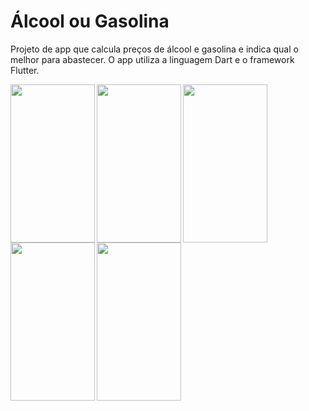 # Álcool ou Gasolina

Projeto de app que calcula preços de álcool e gasolina e indica qual o melhor para abastecer. O app utiliza a linguagem Dart e o framework Flutter.

<img align="left" src="https://user-images.githubusercontent.com/8398636/85962979-f167ef00-b989-11ea-99a7-f14aa04d52be.png" width="135" height="253">
<img align="left" src="https://user-images.githubusercontent.com/8398636/85963384-c8e0f480-b98b-11ea-82cc-6184df24b00f.png" width="135" height="253">
<img align="left" src="https://user-images.githubusercontent.com/8398636/85963388-ce3e3f00-b98b-11ea-8475-fe51ac4fae69.png" width="135" height="253">
<img align="left" src="https://user-images.githubusercontent.com/8398636/85963389-d1d1c600-b98b-11ea-9e85-d36300b2072b.png" width="135" height="253">
<img align="left" src="https://user-images.githubusercontent.com/8398636/85963397-d72f1080-b98b-11ea-8bcb-648d19b59077.png" width="135" height="253">
